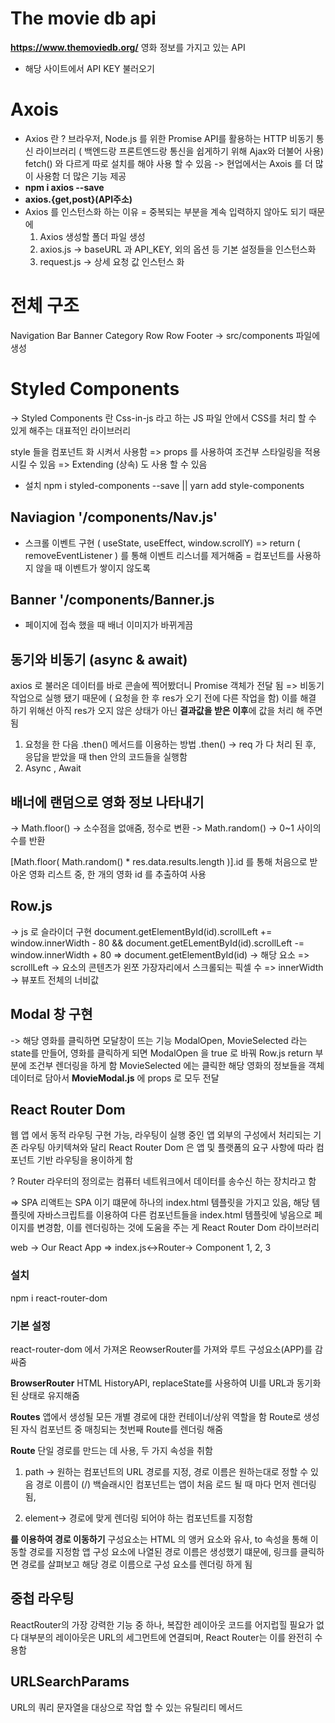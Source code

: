 # The movie db api 
**https://www.themoviedb.org/**
영화 정보를 가지고 있는 API
- 해당 사이트에서 API KEY 불러오기

# Axois 

- Axios 란 ?
  브라우저, Node.js 를 위한 Promise API를 활용하는 HTTP 비동기 통신 라이브러리
  ( 백엔드랑 프론트엔드랑 통신을 쉽게하기 위해 Ajax와 더불어 사용)
  fetch() 와 다르게 따로 설치를 해야 사용 할 수 있음 
  -> 현업에서는 Axois 를 더 많이 사용함
    더 많은 기능 제공
- **npm i axios --save**
- **axios.{get,post}(API주소)**
- Axios 를 인스턴스화 하는 이유 = 중복되는 부분을 계속 입력하지 않아도 되기 때문에
  1. Axios 생성할 폴더 파일 생성
  2. axios.js -> baseURL 과 API_KEY, 외의 옵션 등 기본 설정들을 인스턴스화
  3. request.js -> 상세 요청 값 인스턴스 화

# 전체 구조 
Navigation Bar
Banner
Category
Row
Row
Footer
-> src/components 파일에 생성

# Styled Components 
-> Styled Components 란 Css-in-js 라고 하는 JS 파일 안에서 CSS를 처리 할 수 있게 해주는 대표적인 라이브러리

style 들을 컴포넌트 화 시켜서 사용함
=> props 를 사용하여 조건부 스타일링을 적용 시킬 수 있음
=> Extending (상속) 도 사용 할 수 있음

- 설치
npm i styled-components --save ||
yarn add style-components 

## Naviagion '/components/Nav.js'

- 스크롤 이벤트 구현
  ( useState, useEffect, window.scrollY)
  => return ( removeEventListener ) 를 통해 이벤트 리스너를 제거해줌 
    = 컴포넌트를 사용하지 않을 때 이벤트가 쌓이지 않도록

## Banner '/components/Banner.js

- 페이지에 접속 했을 때 배너 이미지가 바뀌게끔 

## 동기와 비동기 (async & await)
  axios 로 불러온 데이터를 바로 콘솔에 찍어봤더니 Promise 객체가 전달 됨
  => 비동기 작업으로 실행 됐기 때문에 ( 요청을 한 후 res가 오기 전에 다른 작업을 함)
   이를 해결 하기 위해선 아직 res가 오지 않은 상태가 아닌 **결과값을 받은 이후**에 값을 처리 해 주면 됨

  1. 요청을 한 다음 .then() 메서드를 이용하는 방법
    .then() -> req 가 다 처리 된 후, 응답을 받았을 때 then 안의 코드들을 실행함
  2. Async , Await 

## 배너에 랜덤으로 영화 정보 나타내기
-> Math.floor() -> 소수점을 없애줌, 정수로 변환
-> Math.random() -> 0~1 사이의 수를 반환

  [Math.floor( Math.random() * res.data.results.length )].id 
  를 통해 처음으로 받아온 영화 리스트 중, 한 개의 영화 id 를 추출하여 사용

## Row.js 
-> js 로 슬라이더 구현
  document.getElementById(id).scrollLeft += window.innerWidth - 80 &&
  document.getELementById(id).scrollLeft -= window.innerWidth + 80
  => document.getElementById(id) -> 해당 요소 
  => scrollLeft -> 요소의 콘텐츠가 왼쪼 가장자리에서 스크롤되는 픽셀 수
  => innerWidth -> 뷰포트 전체의 너비값

## Modal 창 구현
-> 해당 영화를 클릭하면 모달창이 뜨는 기능 
  ModalOpen, MovieSelected 라는 state를 만들어, 영화를 클릭하게 되면
  ModalOpen 을 true 로 바꿔 Row.js return 부분에 조건부 렌더링을 하게 함
  MovieSelected 에는 클릭한 해당 영화의 정보들을 객체 데이터로 담아서 
  **MovieModal.js** 에 props 로 모두 전달
  
## React Router Dom
웹 앱 에서 동적 라우팅 구현 가능, 라우팅이 실행 중인 앱 외부의 구성에서 처리되는 기존 라우팅 아키텍쳐와 달리 React Router Dom 은 앱 및 플랫폼의 요구 사항에 따라 컴포넌트 기반 라우팅을 용이하게 함

? Router
라우터의 정의로는 컴퓨터 네트워크에서 데이터를 송수신 하는 장치라고 함

=> SPA 
리액트는 SPA 이기 떄문에 하나의 index.html 템플릿을 가지고 있음, 해당 템플릿에 자바스크립트를 이용하여 다른 컴포넌트들을 index.html 템플릿에 넣음으로 페이지를 변경함,
이를 렌더링하는 것에 도움을 주는 게 React Router Dom 라이브러리

web -> Our React App => index.js<->Router-> Component 1, 2, 3

### 설치
npm i react-router-dom

### 기본 설정
react-router-dom 에서 가져온 ReowserRouter를 가져와 루트 구성요소(APP)를 감싸줌

**BrowserRouter**
HTML HistoryAPI, replaceState를 사용하여 UI를 URL과 동기화 된 상태로 유지해줌

**Routes**
앱에서 생성될 모든 개별 경로에 대한 컨테이너/상위 역할을 함
Route로 생성된 자식 컴포넌트 중 매칭되는 첫번째 Route를 렌더링 해줌

**Route**
단일 경로를 만드는 데 사용, 두 가지 속성을 취함

1. path -> 원하는 컴포넌트의 URL 경로를 지정, 경로 이름은 원하는대로 정할 수 있음
경로 이름이 (/) 백슬래시인 컴포넌트는 앱이 처음 로드 될 때 마다 먼저 렌더링 됨,

2. element-> 경로에 맞게 렌더링 되어야 하는 컴포넌트를 지정함

**<Link> 를 이용하여 경로 이동하기**
구성요소는 HTML 의 앵커 요소와 유사, to 속성을 통해 이동할 경로를 지정함
앱 구성 요소에 나열된 경로 이름은 생성했기 떄문에, 링크를 클릭하면 경로를 살펴보고 해당 경로 이름으로 구성 요소를 렌더링 하게 됨


## 중첩 라우팅
ReactRouter의 가장 강력한 기능 중 하나, 복잡한 레이아웃 코드를 어지럽힐 필요가 없다
대부분의 레이아웃은 URL의 세그먼트에 연결되며, React Router는 이를 완전히 수용함

## URLSearchParams
URL의 쿼리 문자열을 대상으로 작업 할 수 있는 유틸리티 메서드
